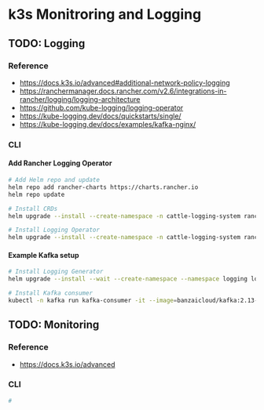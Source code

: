 # k3s Monitroring and Logging

## TODO:  Logging

### Reference

- <https://docs.k3s.io/advanced#additional-network-policy-logging>
- <https://ranchermanager.docs.rancher.com/v2.6/integrations-in-rancher/logging/logging-architecture>
- <https://github.com/kube-logging/logging-operator>
- <https://kube-logging.dev/docs/quickstarts/single/>
- <https://kube-logging.dev/docs/examples/kafka-nginx/>

### CLI

#### Add Rancher Logging Operator

```sh
# Add Helm repo and update
helm repo add rancher-charts https://charts.rancher.io
helm repo update

# Install CRDs
helm upgrade --install --create-namespace -n cattle-logging-system rancher-logging-crd rancher-charts/rancher-logging-crd

# Install Logging Operator
helm upgrade --install --create-namespace -n cattle-logging-system rancher-logging --set additionalLoggingSources.k3s.enabled=true rancher-charts/rancher-logging

```

#### Example Kafka setup

```sh
# Install Logging Generator
helm upgrade --install --wait --create-namespace --namespace logging log-generator oci://ghcr.io/kube-logging/helm-charts/log-generator

# Install Kafka consumer
kubectl -n kafka run kafka-consumer -it --image=banzaicloud/kafka:2.13-2.4.0 --rm=true --restart=Never -- /opt/kafka/bin/kafka-console-consumer.sh --bootstrap-server kafka-headless:29092 --topic topic --from-beginning
```

## TODO: Monitoring

<!-- markdownlint-disable MD024 -->
### Reference
<!-- markdownlint-enable MD024 -->

- <https://docs.k3s.io/advanced>

<!-- markdownlint-disable MD024 -->
### CLI
<!-- markdownlint-enable MD024 -->

```sh
#
```
